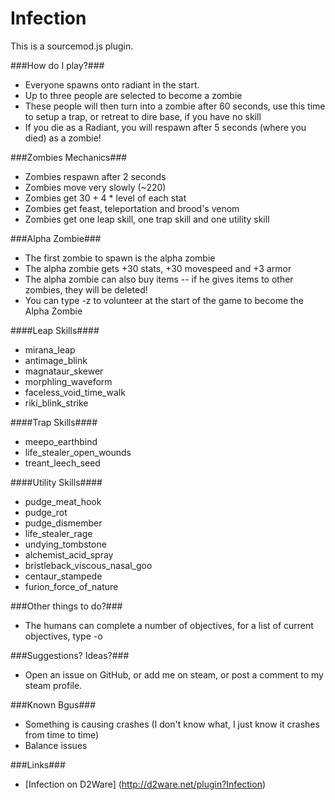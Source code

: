 Infection
=========

This is a sourcemod.js plugin.

###How do I play?###
 - Everyone spawns onto radiant in the start.
 - Up to three people are selected to become a zombie
 - These people will then turn into a zombie after 60 seconds, use this time to setup a trap, or retreat to dire base, if you have no skill
 - If you die as a Radiant, you will respawn after 5 seconds (where you died) as a zombie!

###Zombies Mechanics###
 - Zombies respawn after 2 seconds
 - Zombies move very slowly (~220)
 - Zombies get 30 + 4 * level of each stat
 - Zombies get feast, teleportation and brood's venom
 - Zombies get one leap skill, one trap skill and one utility skill

###Alpha Zombie###
 - The first zombie to spawn is the alpha zombie
 - The alpha zombie gets +30 stats, +30 movespeed and +3 armor
 - The alpha zombie can also buy items -- if he gives items to other zombies, they will be deleted!
 - You can type -z to volunteer at the start of the game to become the Alpha Zombie

####Leap Skills####
 - mirana_leap
 - antimage_blink
 - magnataur_skewer
 - morphling_waveform
 - faceless_void_time_walk
 - riki_blink_strike

####Trap Skills####
 - meepo_earthbind
 - life_stealer_open_wounds
 - treant_leech_seed

####Utility Skills####
 - pudge_meat_hook
 - pudge_rot
 - pudge_dismember
 - life_stealer_rage
 - undying_tombstone
 - alchemist_acid_spray
 - bristleback_viscous_nasal_goo
 - centaur_stampede
 - furion_force_of_nature

###Other things to do?###
 - The humans can complete a number of objectives, for a list of current objectives, type -o

###Suggestions? Ideas?###
 - Open an issue on GitHub, or add me on steam, or post a comment to my steam profile.

###Known Bgus###
 - Something is causing crashes (I don't know what, I just know it crashes from time to time)
 - Balance issues

###Links###
 - [Infection on D2Ware] (http://d2ware.net/plugin?Infection)